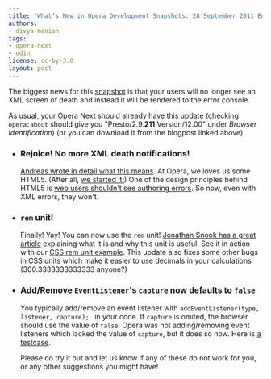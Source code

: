 ```yaml
---
title: 'What’s New in Opera Development Snapshots: 28 September 2011 Edition'
authors:
- divya-manian
tags:
- opera-next
- odin
license: cc-by-3.0
layout: post
---
```


<p>The biggest news for this <a href="http://my.opera.com/desktopteam/blog/2011/09/28/core-bookmark-star">snapshot</a> is that your users will no longer see an XML screen of death and instead it will be rendered to the error console.</p>
<p>As usual, your <a href="http://www.opera.com/browser/next/">Opera Next</a> should already have this update (checking <code>opera:about</code> should give you &quot;Presto/2.9.<b>211</b> Version/12.00&quot; under <i>Browser Identification</i>) (or you can download it from the blogpost linked above).</p>
<ul>
<li>
  <h3>Rejoice! No more XML death notifications!</h3>
  <p><a href="http://my.opera.com/ODIN/blog/2011/09/28/no-more-xml-parsing-failed-errors">Andreas wrote in detail what this means</a>. At Opera, we loves us some HTML5. (After all, <a href="http://dev.w3.org/html5/spec/introduction.html#history-1">we started it!</a>) One of the design principles behind HTML5 is <a href="http://www.w3.org/TR/html-design-principles/#handle-errors">web users shouldn&#39;t see authoring errors</a>. So now, even with XML errors, they won&#39;t. </p>
</li>
<li><h3><code>rem</code> unit!</h3>
  <p>Finally! Yay! You can now use the <code>rem</code> unit! <a href="http://snook.ca/archives/html_and_css/font-size-with-rem">Jonathan Snook has a great article</a> explaining what it is and why this unit is useful. See it in action with our <a href="http://jsfiddle.net/pepelsbey/TDSUw/">CSS rem unit example</a>. This update also fixes some other bugs in CSS units which make it easier to use decimals in your calculations (300.3333333333333 anyone?)</p>
</li>
<li>
  <h3>Add/Remove <code>EventListener</code>&#39;s <code>capture</code> now defaults to <code>false</code></h3>
  <p>You typically add/remove an event listener with <code>addEventListener(type, listener, capture); </code> in your code. If <code>capture</code> is omited, the browser should use the value of <code>false</code>. Opera was not adding/removing event listeners which lacked the value of <code>capture</code>, but it does so now. Here is <a href="http://jsfiddle.net/2sTJj/1/">a testcase</a>.</p>
</li>
<p>Please do try it out and let us know if any of these do not work for you, or any other suggestions you might have!</p></ul>

